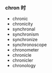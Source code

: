 ### chron  时

- chronic
- chronicity
- synchronal
- synchronism
- synchronize
- synchronoscope
- chronometer
- chronicle
- chronicler
- chronology